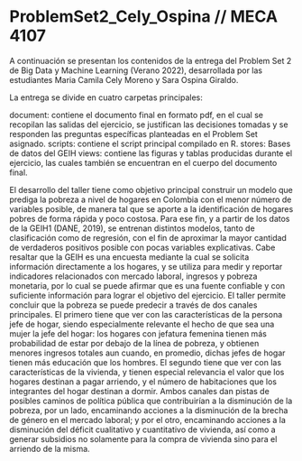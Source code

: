 # ProblemSet2_Cely_Ospina // MECA 4107

A continuación se presentan los contenidos de la entrega del Problem Set 2 de Big Data y Machine Learning (Verano 2022), desarrollada por las estudiantes Maria Camila Cely Moreno y Sara Ospina Giraldo.
 
La entrega se divide en cuatro carpetas principales:

document: contiene el documento final en formato pdf, en el cual se recopilan las salidas del ejercicio, se justifican las decisiones tomadas y se responden las preguntas específicas planteadas en el Problem Set asignado.
scripts: contiene el script principal compilado en R.
stores: Bases de datos del GEIH
views: contiene las figuras y tablas producidas durante el ejercicio, las cuales también se encuentran en el cuerpo del documento final.

El desarrollo del taller tiene como objetivo principal construir un modelo que prediga la pobreza a nivel de hogares en Colombia con el menor número de variables posible, de manera tal que se aporte a la identificación de hogares pobres de forma rápida y poco costosa. Para ese fin, y a partir de los datos de la GEIH1 (DANE, 2019), se entrenan distintos modelos, tanto de clasificación como de regresión, con el fin de aproximar la mayor cantidad de verdaderos positivos posible con pocas variables explicativas. Cabe resaltar que la GEIH es una encuesta mediante la cual se solicita información directamente a los hogares, y se utiliza para medir y reportar indicadores relacionados con mercado laboral, ingresos y pobreza monetaria, por lo cual se puede afirmar que es una fuente confiable y con suficiente información para lograr el objetivo del ejercicio. El taller permite concluir que la pobreza se puede predecir a través de dos canales principales. El primero tiene que ver con las características de la persona jefe de hogar, siendo especialmente relevante el hecho de que sea una mujer la jefe del hogar: los hogares con jefatura femenina tienen más probabilidad de estar por debajo de la línea de pobreza, y obtienen menores ingresos totales aun cuando, en promedio, dichas jefes de hogar tienen más educación que los hombres. El segundo tiene que ver con las características de la vivienda, y tienen especial relevancia el valor que los hogares destinan a pagar arriendo, y el número de habitaciones que los integrantes del hogar destinan a dormir. Ambos canales dan pistas de posibles caminos de política pública que contribuirían a la disminución de la pobreza, por un lado, encaminando acciones a la disminución de la brecha de género en el mercado laboral; y por el otro, encaminando acciones a la disminución del déficit cualitativo y cuantitativo de vivienda, así como a generar subsidios no solamente para la compra de vivienda sino para el arriendo de la misma. 
